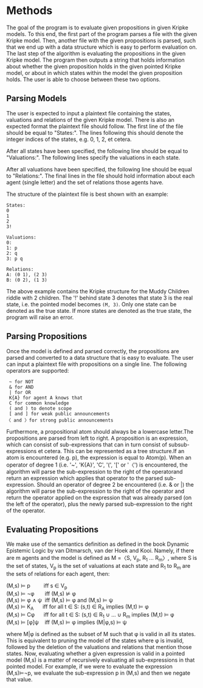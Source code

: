 # Methods

The goal of the program is to evaluate given propositions in given Kripke models. To this end, the first part of the program parses a file with the given Kripke model. Then, another file with the given propositions is parsed, such that we end up with a data structure which is easy to perform evaluation on. The last step of the algorithm is evaluating the propositions in the given Kripke model.
The program then outputs a string that holds information about whether the given proposition holds in the given pointed Kripke model, or about in which states within the model the given proposition holds. The user is able to choose between these two options.

## Parsing Models

The user is expected to input a plaintext file containing the states, valuations and relations of the given Kripke model. There is also an expected format the plaintext file should follow. The first line of the file should be equal to "States:". The lines following this should denote the integer indices of the states, e.g. 0, 1, 2, et cetera.

After all states have been specified, the following line should be equal to "Valuations:". The following lines specify the valuations in each state.

After all valuations have been specified, the following line should be equal to "Relations:". The final lines in the file should hold information about each agent (single letter) and the set of relations those agents have.

The structure of the plaintext file is best shown with an example:
```plain
States:
0
1
2
3!

Valuations:
0:
1: p
2: q
3: p q

Relations:
A: (0 1), (2 3)
B: (0 2), (1 3)
```

The above example contains the Kripke structure for the Muddy Children riddle with 2 children. The '!' behind state 3 denotes that state 3 is the real state, i.e. the pointed model becomes `(M, 3)`. Only one state can be denoted as the true state. If more states are denoted as the true state, the program will raise an error.

## Parsing Propositions

Once the model is defined and parsed correctly, the propositions are parsed and converted to a data structure that is easy to evaluate. The user can input a plaintext file with propositions on a single line. The following operators are supported:

```plain
 ~ for NOT
 & for AND
 | for OR
 K{A} for agent A knows that
 C for common knowledge
 ( and ) to denote scope
 [ and ] for weak public announcements
〈 and 〉for strong public announcements
```

Furthermore, a propositional atom should always be a lowercase letter.The propositions are parsed from left to right.  A proposition is an expression,  which can consist of sub-expressions that can in turn consist of subsub-expressions et cetera.  This can be represented as a tree structure.If an atom is encountered (e.g. p), the expression is equal to Atom(p).  When an operator of degree 1 (i.e. '\~', 'K{A}', 'C', '(', '[' or '〈') is encountered, the algorithm will parse the sub-expression to the right of the operatorand return an expression which applies that operator to the parsed sub-expression.  Should an operator of degree 2 be encountered (i.e. & or |) the algorithm will parse the sub-expression to the right of the operator and return the operator applied on the expression that was already parsed (on the left of the operator), plus the newly parsed sub-expression to the right of the operator.

## Evaluating Propositions

We make use of the semantics definition as defined in the book Dynamic Epistemic Logic by van Ditmarsch, van der Hoek and Kooi. Namely, if there are m agents and the model is defined as M =〈S, V<sub>p</sub>, R<sub>1</sub> ... R<sub>m</sub>〉, where S is the set of states, V<sub>p</sub> is the set of valuations at each state and R<sub>1</sub> to R<sub>m</sub> are the sets of relations for each agent, then:  
    
(M,s) ⊨ p &nbsp;&nbsp;&nbsp;&nbsp;&nbsp;&nbsp;&nbsp; iff s ∈ V<sub>p</sub>  
(M,s) ⊨ ¬φ &nbsp;&nbsp;&nbsp;&nbsp;&nbsp;&nbsp;iff    (M,s) &nvDash; φ  
(M,s) ⊨ φ ∧ ψ&nbsp; iff (M,s) ⊨ φ and (M,s) ⊨ ψ  
(M,s) ⊨ K<sub>A</sub>&nbsp;&nbsp;&nbsp;&nbsp;&nbsp;   iff for all t ∈ S: (s,t) ∈ R<sub>A</sub> implies (M,t) ⊨ φ  
(M,s) ⊨ Cφ &nbsp;&nbsp; &nbsp;&nbsp;iff for all t ∈ S: (s,t) ∈ R<sub>1</sub> ∪ ... ∪ R<sub>m</sub> implies (M,t) ⊨ φ  
(M,s) ⊨ [φ]ψ &nbsp;&nbsp;&nbsp;iff  (M,s) ⊨ φ implies (M|φ,s) ⊨ ψ  

where M|φ is defined as the subset of M such that φ is  valid in all its states. This is equivalent to pruning  the model of the states where φ is invalid, followed by the deletion of the valuations and relations that mention those states. Now, evaluating whether a given expression is valid in a pointed model (M,s) is a matter of recursively evaluating all sub-expressions  in that pointed model. For example, if we were to evaluate the expression (M,s)⊨¬p, we evaluate the sub-expression p in (M,s) and then we negate that value.

























